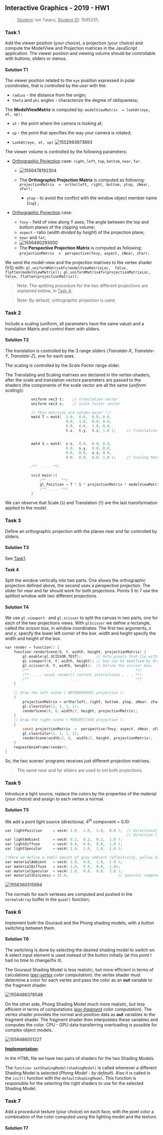 ## Interactive Graphics - 2019 - HW1

><u>Student</u>: Ion Tataru;
><u>Student ID</u>: 1595331;



### Task 1

Add the viewer position (your choice), a projection (your choice) and compute the ModelView and Projection matrices in the JavaScript application. The viewer position and viewing volume should be controllable with buttons, sliders or menus.

#### Solution T1

The viewer position related to the  `eye` position expressed in polar coordinates, that is controlled by the *user* with the:

-   `radius`   -  the distance from the origin;
-   `theta`  and  `phi`  angles  -  characterize the degree of obliqueness;

The **ModelViewMatrix** is computed by:  `modelViewMatrix  = lookAt(eye, at, up);`

-   `at`  -  the point where the camera is looking at;
-   `up`  -  the point that specifies the way your camera is rotated;

-   `LookAt(eye, at, up)` 
    ![1552993973693](C:\Users\ivanf\AppData\Roaming\Typora\typora-user-images\1552993973693.png)

    

The viewer volume is controlled by the following parameters:

-   <u>Orthographic Projection</u> case:   `right`, `left`, `top`, `bottom`, `near`, `far`. 

    -    ![1556478192304](C:\Users\ivanf\AppData\Roaming\Typora\typora-user-images\1556478192304.png)

    -   The **Orthographic Projection Matrix** is computed as following:
         `projectionMatrix  =  ortho(left, right, bottom, ytop, zNear, zFar);`  

        -   `ytop`  - to avoid the conflict with the window object member name (`top`) ;

        

-   <u>Orthographic Projection</u> case:   

    -   `fovy`  -  field of view along Y axes;  The angle between the top and bottom planes of the clipping volume;
    -   `aspect`  -   ratio (*width divided by height*) of the projection plane;
    -   `near`  and  `far`;
    -   ![1556480293000](C:\Users\ivanf\AppData\Roaming\Typora\typora-user-images\1556480293000.png)
    -    The **Perspective Projection Matrix** is computed as following:
         `projectionMatrix  =  perspective(fovy, aspect, zNear, zFar);`  

    

We send the model-view and the projection matrixes to the vertex shader (VS) with:
`gl.uniformMatrix4fv(modelViewMatrixLoc,  false, flatten(modelViewMatrix));
gl.uniformMatrix4fv(projectionMatrixLoc, false, flatten(projectionMatrix));`



>   Note:  The splitting procedure for the two different projections are explained bellow, in <u>Task 4</u>;   

>   Note:  By default, orthographic projection is used;

### Task 2

Include a scaling (uniform, all parameters have the same value) and a translation Matrix and control them with sliders.

#### Solution T2

The translation is controlled by the 3 range sliders (*Translate-X*, *Translate-Y*, *Translate-Z*), one for each axes. 

The scaling is controlled by the *Scale Factor* range slider.

The Translating and Scaling matrixes are declared in the vertex-shaders, after the scale and translation vectors parameters are passed to the shaders (the components of the scale vector are all the same (*uniform scaling*)):

```c
            uniform vec3 t;    // translation vector
            uniform vec3 s;    // scale factor vector

            // This matrices are column-major !!!
            mat4 T = mat4(  1.0,  0.0,  0.0, 0.0,
                            0.0,  1.0,  0.0, 0.0,
                            0.0,  0.0,  1.0, 0.0,
                            t.x,  t.y,  t.z, 1.0 );     // Translation Matrix


            mat4 S = mat4(  s.x,  0.0,  0.0, 0.0,
                            0.0,  s.y,  0.0, 0.0,
                            0.0,  0.0,  s.z, 0.0,
                            0.0,  0.0,  0.0, 1.0 );     // Scaling Matrix
			
			/** . . . **/
	
			void main(){
                /** . . . **/
                gl_Position = T * S * projectionMatrix * modelViewMatrix * vPosition;
                /** . . . **/
            }
```

We can observe that  Scale (`S`)  and Translation (`T`)  are the last transformation applied to the model.



### Task 3

Define an orthographic projection with the planes near and far controlled by sliders.

#### Solution T3

See <u>Task1</u>.



#### Task 4

Split the window vertically into two parts. One shows the orthographic projection defined above, the second uses a perspective projection. The slider for near and far should work for both projections. Points 5 to 7 use the splitted window with two different projections.

#### Solution T4

We use  `gl.viewport ` and  `gl.scissor`  to split the canvas in two parts, one for each of the two projections views. With  `glScissor`  we define a rectangle, called *the scissor box*, in window coordinates. The first two arguments, *x* and *y*, specify the lower left corner of the box. *width* and *height* specify the width and height of the box.

```c
var render = function() {
    function renderScene(X, Y, width, height, projectionMatrix) {
        gl.enable(gl.SCISSOR_TEST);       // Only pixels that lie within the scissor
        gl.viewport(X, Y, width, height); // box can be modified by drawing; commands;
        gl.scissor(X, Y, width, height);  // Define the scissor box;
    	/**                   . . .                         **/    
        /** . . . usual render() content instructions . . . **/
    	/**                   . . .                         **/    
    }
    
    // Draw the left scene ( ORTHOGRAPHIC projection ):
    {
        projectionMatrix = ortho(left, right, bottom, ytop, zNear, zFar);
        gl.clearColor(1, 1, 1, 1);
    	renderScene(0, 0, width/2, height, projectionMatrix);
    }
    // Draw the right scene ( PERSPECTIVE projection ):
    {        
        const projectionMatrix  =  perspective(fovy, aspect, zNear, zFar);
        gl.clearColor(1, 1, 1, 1);
        renderScene(width/2, 0,  width/2, height, projectionMatrix);
    }
    requestAnimFrame(render);
}
```

So,  the two scenes’ programs receives just  different projection matrixes.

>   The same near and far sliders are used to set both projections.



### Task 5

Introduce a light source, replace the colors by the properties of the material (your choice) and assign to each vertex a normal.

#### Solution T5

We add a point light source  (directional, $4^{th}$ component = $0.0$):

```c
var lightPosition     = vec4(-1.0,  1.0,  1.0,  0.0 );  // directional source in the 
														// direction (-1.0, 1.0, 1.0).
var lightAmbient      = vec4( 0.2,  0.2,  0.2,  1.0 );  
var lightDiffuse      = vec4( 0.8,  0.8,  0.8,  1.0 );
var lightSpecular     = vec4( 1.0,  1.0,  1.0,  1.0 );

/*Here we define a small amount of gray ambient reflectivity, yellow diffuse properties, and white specular reflections.*/
var materialAmbient   = vec4( 1.0,  0.0,  1.0,  1.0 );
var materialDiffuse   = vec4( 1.0,  0.8,  0.0,  1.0);
var materialSpecular  = vec4( 1.0,  0.8,  0.0,  1.0 );
var materialShininess = 32.0;  						// specular component's shininess
```

![1556360515994](C:\Users\ivanf\AppData\Roaming\Typora\typora-user-images\1556360515994.png)



The normals for each vertexes are computed and pushed in the `normalsArray` buffer in the  `quad()`  function;



### Task 6

Implement both the Gouraud and the Phong shading models, with a button switching between them.

#### Solution T6

The switching is done by selecting the desired shading model to switch on. A select input element is used instead of the button initially (at this point I had no time to change/fix it).

The Gouraud Shading Model is less realistic, but more efficient in terms of calculations (*<u>per-vertex</u> color computation*).  the vertex shader must determine a color for each vertex and pass the color as an **out** variable to the fragment shader.

![1556486378548](C:\Users\ivanf\AppData\Roaming\Typora\typora-user-images\1556486378548.png)

On the other side, Phong Shading Model much more realistic, but less efficient in terms of computations (*<u>per-fragment</u> color computation*).  The vertex shader provides the normal and position data as **out** variables to the fragment shader. The fragment shader then interpolates these variables and computes the color. CPU - GPU data transferring overloading is possible for complex object models.

![1556486551227](C:\Users\ivanf\AppData\Roaming\Typora\typora-user-images\1556486551227.png)

<u>**Implementation**</u>:

In the HTML file we have two pairs of shaders for the two Shading Models.

The  `function setShadingModel(shadingModel)` is called whenever a different Shading Model is selected (*Phong Model - by default*).  Also it is called in the  `init()`  function with the  `defaultShadingModel`. This function is responsible for the   selecting the right shaders to use for the selected Shading Model.



### Task 7

Add a procedural texture (your choice) on each face, with the pixel color a combination of the color computed using the lighting model and the texture.

#### Solution T7

